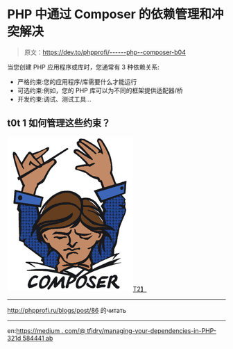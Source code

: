 # PHP 中通过 Composer 的依赖管理和冲突解决

> 原文：<https://dev.to/phpprofi/------php--composer-b04>

当您创建 PHP 应用程序或库时，您通常有 3 种依赖关系:

*   严格约束:您的应用程序/库需要什么才能运行
*   可选约束:例如，您的 PHP 库可以为不同的框架提供适配器/桥
*   开发约束:调试、测试工具...

## t0t 1 如何管理这些约束？

[![](img/91f075fd24dc4d4eae00b2dbad521b9b.png)T2】](http://getcomposer.org/)

* * *

http://phpprofi.ru/blogs/post/86 的читать

* * *

en:[https://medium . com/@ tfidry/managing-your-dependencies-in-PHP-321d 584441 ab](https://medium.com/@tfidry/managing-your-dependencies-in-php-321d584441ab)